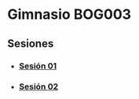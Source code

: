# Gimnasio BOG003

## Sesiones

- ### [Sesión 01](./session-01.md)
- ### [Sesión 02](./session-02.md)
